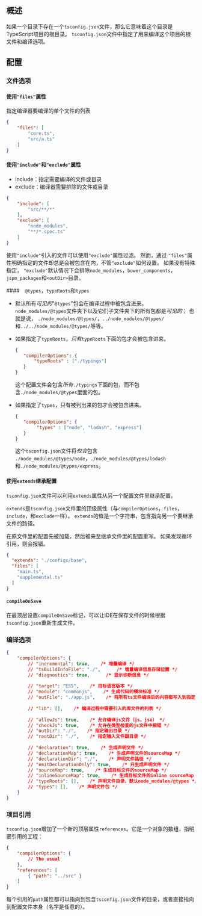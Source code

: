 ## 概述

如果一个目录下存在一个`tsconfig.json`文件，那么它意味着这个目录是TypeScript项目的根目录。 `tsconfig.json`文件中指定了用来编译这个项目的根文件和编译选项。

## 配置

### 文件选项

#### 使用`"files"`属性

指定编译器要编译的单个文件的列表

```json
{
    "files": [
        "core.ts",
        "src/a.ts"
    ]
}
```

#### 使用`"include"`和`"exclude"`属性

- include：指定需要编译的文件或目录
- exclude：编译器需要排除的文件或目录

```json
{
    "include": [
        "src/**/*"
    ],
    "exclude": [
        "node_modules",
        "**/*.spec.ts"
    ]
}
```

使用`"include"`引入的文件可以使用`"exclude"`属性过滤。 然而，通过 `"files"`属性明确指定的文件却总是会被包含在内，不管`"exclude"`如何设置。 如果没有特殊指定， `"exclude"`默认情况下会排除`node_modules`，`bower_components`，`jspm_packages`和`<outDir>`目录。

####　`@types`，`typeRoots`和`types`

- 默认所有*可见的*"`@types`"包会在编译过程中被包含进来。 `node_modules/@types`文件夹下以及它们子文件夹下的所有包都是*可见的*； 也就是说， `./node_modules/@types/`，`../node_modules/@types/`和`../../node_modules/@types/`等等。



- 如果指定了`typeRoots`，*只有*`typeRoots`下面的包才会被包含进来。

    ```json
    {
       "compilerOptions": {
           "typeRoots" : ["./typings"]
       }
    }
    ```
	这个配置文件会包含*所有*`./typings`下面的包，而不包含`./node_modules/@types`里面的包。



- 如果指定了`types`，只有被列出来的包才会被包含进来。

  ```json
  {
     "compilerOptions": {
          "types" : ["node", "lodash", "express"]
     }
  }
  ```

  这个`tsconfig.json`文件将*仅会*包含 `./node_modules/@types/node`，`./node_modules/@types/lodash`和`./node_modules/@types/express`。



#### 使用`extends`继承配置

`tsconfig.json`文件可以利用`extends`属性从另一个配置文件里继承配置。

`extends`是`tsconfig.json`文件里的顶级属性（与`compilerOptions`，`files`，`include`，和`exclude`一样）。 `extends`的值是一个字符串，包含指向另一个要继承文件的路径。

在原文件里的配置先被加载，然后被来至继承文件里的配置重写。 如果发现循环引用，则会报错。

```json
{
  "extends": "./configs/base",
  "files": [
    "main.ts",
    "supplemental.ts"
  ]
}
```

#### `compileOnSave`

在最顶层设置`compileOnSave`标记，可以让IDE在保存文件的时候根据`tsconfig.json`重新生成文件。



### 编译选项

```json
{
    "compilerOptions": {
        // "incremental": true,    /* 增量编译 */
        // "tsBuildInfoFile": "./",      /* 增量编译信息存储位置 */
        // "diagnostics": true,      /* 显示诊断信息 */
        
        // "target": "ES5",    /* 目标语言版本 */
        // "module": "commonjs",    /* 生成代码的模块标准 */
        // "outFile": "./app.js",    /* 将所有ts文件编译后的内容都写入到指定的该文件中 */
        
        // "lib": [],    /* 编译过程中需要引入的库文件的列表 */
        
        // "allowJs": true,    /* 允许编译js文件（js、jsx） */
        // "checkJs": true,    /* 允许在类型检查的js文件中报错 */
        // "outDir": "./",    /* 指定输出目录 */
        // "rootDir": "./",    /* 指定输入文件跟目录 */
        
        // "declaration": true,    /* 生成声明文件 */
        // "declarationMap": true,    /* 生成声明文件的sourceMap */
        // "declarationDir": "./",    /* 声明文件路径 */
        // "emitDeclarationOnly": true,    /* 只生成声明文件 */
        // "sourceMap": true,    /* 生成目标文件的sourceMap */
        // "inlineSourceMap": true,    /* 生成目标文件的inline sourceMap */
        // "typeRoots": [],    /* 声明文件目录，默认node_modules/@types */
        // "types": [],    /* 声明文件包 */
    }
}
```

### 项目引用

`tsconfig.json`增加了一个新的顶层属性`references`。它是一个对象的数组，指明要引用的工程：

```json
{
    "compilerOptions": {
        // The usual
    },
    "references": [
        { "path": "../src" }
    ]
}
```

每个引用的`path`属性都可以指向到包含`tsconfig.json`文件的目录，或者直接指向到配置文件本身（名字是任意的）。
